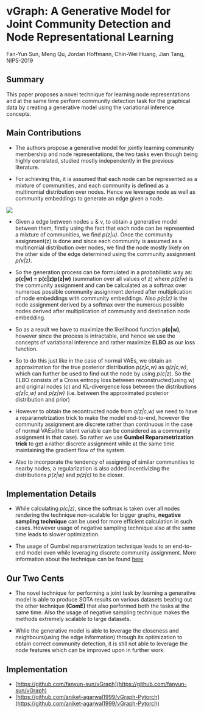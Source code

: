 
# vGraph: A Generative Model for Joint Community Detection and Node Representational Learning

Fan-Yun Sun, Meng Qu, Jordan Hoffmann, Chin-Wei Huang, Jian Tang, NIPS-2019

## Summary

This paper proposes a novel technique for learning node representations and at the same time perform community detection task for the graphical data by creating a generative model using the variational inference concepts.

## Main Contributions

- The authors propose a generative model for jointly learning community membership and node representations, the two tasks even though being highly correlated, studied mostly independently in the previous literature.

- For achieving this, it is assumed that each node can be represented as a mixture of communities, and each community is defined as a multinomial distribution over nodes. Hence we leverage node as well as community embeddings to generate an edge given a node.

<img src='https://github.com/vlgiitr/papers_we_read/blob/master/images/vgraph.png'>

- Given a edge between nodes u & v, to obtain a generative model between them, firstly using the fact that each node can be represented a mixture of communities, we find *p(z|u)*. Once the community assignment(z) is done and since each community is assumed as a multinomial distribution over nodes, we find the node mostly likely on the other side of the edge determined using the community assignment *p(v|z)*.

- So the generation process can be formulated in a probabilistic way as: **p(c|w) = p(c|z)p(z|w)** (summation over all values of z) where *p(z|w)* is the community assignment and can be calculated as a softmax over numerous possible community assignment derived after multiplication of node embeddings with community embeddings. Also *p(c|z)* is the node assignment derived by a softmax over the numerous possible nodes derived after multiplication of community and destination node embedding.

- So as a result we have to maximize the likelihood function **p(c|w)**, however since the process is intractable, and hence we use the concepts of variational inference and rather maximize **ELBO** as our loss function.

- So to do this just like in the case of normal VAEs, we obtain an approximation for the true posterior distribution *p(z|c,w)* as *q(z|c,w)*, which can further be used to find out the node by using *p(c|z)*. So the ELBO consists of a Cross entropy loss between reconstructed(using w) and original nodes (*c*) and KL-divergence loss between the distributions *q(z|c,w)* and *p(z|w)* (i.e. between the approximated posterior distribution and prior)

- However to obtain the recontructed node from *q(z|c,w)* we need to have a reparametrization trick to make the model end-to-end, however the community assignment are discrete rather than continuous in the case of normal VAEs(the latent variable can be considered as a community assignment in that case). So rather we use **Gumbel Reparametrization trick** to get a rather discrete assignment while at the same time maintaining the gradient flow of the system.

- Also to incorporate the tendency of assigning of similar communities to nearby nodes, a regularization is also added incentivizing the distributions *p(z|w)* and *p(z|c)* to be closer.

## Implementation Details

- While calculating *p(c|z)*, since the softmax is taken over all nodes rendering the technique non-scalable for bigger graphs, **negative sampling technique** can be used for more efficient calculation in such cases. However usage of negative sampling technique also at the same time leads to slower optimization.

- The usage of Gumbel reparametrization technique leads to an end-to-end model even while leveraging discrete community assignment. More information about the technique can be found [here](https://casmls.github.io/general/2017/02/01/GumbelSoftmax.html)

## Our Two Cents

- The novel technique for performing a joint task by learning a generative model is able to produce SOTA results on various datasets beating out the other technique **(ComE)** that also performed both the tasks at the same time. Also the usage of negative sampling technique makes the methods extremely scalable to large datasets.

- While the generative model is able to leverage the closeness and neighbours(using the edge information) through its optimization to obtain correct community detection, it is still not able to leverage the node features which can be improved upon in further work.

## Implementation

- [https://github.com/fanyun-sun/vGraph](https://github.com/fanyun-sun/vGraph)
- [https://github.com/aniket-agarwal1999/vGraph-Pytorch](https://github.com/aniket-agarwal1999/vGraph-Pytorch)